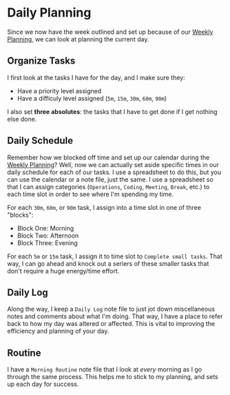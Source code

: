 # Daily Planning

Since we now have the week outlined and set up because of our [Weekly Planning](https://github.com/drewbarontini/documents/blob/master/workflow/weekly-planning.md), we can look at planning the current day.

## Organize Tasks

I first look at the tasks I have for the day, and I make sure they:

- Have a priority level assigned
- Have a difficuly level assigned (`5m`, `15m`, `30m`, `60m`, `90m`)

I also set **three absolutes**: the tasks that I have to get done if I get nothing else done.

## Daily Schedule

Remember how we blocked off time and set up our calendar during the [Weekly Planning](https://github.com/drewbarontini/documents/blob/master/workflow/weekly-planning.md)? Well, now we can actually set aside specific times in our daily schedule for each of our tasks. I use a spreadsheet to do this, but you can use the calendar or a note file, just the same. I use a spreadsheet so that I can assign categories (`Operations`, `Coding`, `Meeting`, `Break`, etc.) to each time slot in order to see where I'm spending my time.

For each `30m`, `60m`, or `90m` task, I assign into a time slot in one of three "blocks":

- Block One: Morning
- Block Two: Afternoon
- Block Three: Evening

For each `5m` or `15m` task, I assign it to time slot to `Complete small tasks`. That way, I can go ahead and knock out a seriers of these smaller tasks that don't require a huge energy/time effort.

## Daily Log

Along the way, I keep a `Daily Log` note file to just jot down miscellaneous notes and comments about what I'm doing. That way, I have a place to refer back to how my day was altered or affected. This is vital to improving the efficiency and planning of your day.

## Routine

I have a `Morning Routine` note file that I look at _every_ morning as I go through the same process. This helps me to stick to my planning, and sets up each day for success.
